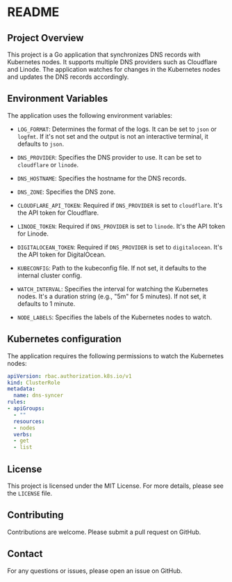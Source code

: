 # README

## Project Overview

This project is a Go application that synchronizes DNS records with Kubernetes nodes. It supports multiple DNS providers
such as Cloudflare and Linode. The application watches for changes in the Kubernetes nodes and updates the DNS records
accordingly.

## Environment Variables

The application uses the following environment variables:

- `LOG_FORMAT`: Determines the format of the logs. It can be set to `json` or `logfmt`. If it's not set and the output 
is not an interactive terminal, it defaults to `json`.

- `DNS_PROVIDER`: Specifies the DNS provider to use. It can be set to `cloudflare` or `linode`.

- `DNS_HOSTNAME`: Specifies the hostname for the DNS records.

- `DNS_ZONE`: Specifies the DNS zone.

- `CLOUDFLARE_API_TOKEN`: Required if `DNS_PROVIDER` is set to `cloudflare`. It's the API token for Cloudflare.

- `LINODE_TOKEN`: Required if `DNS_PROVIDER` is set to `linode`. It's the API token for Linode.

- `DIGITALOCEAN_TOKEN`: Required if `DNS_PROVIDER` is set to `digitalocean`. It's the API token for DigitalOcean.

- `KUBECONFIG`: Path to the kubeconfig file. If not set, it defaults to the internal cluster config.

- `WATCH_INTERVAL`: Specifies the interval for watching the Kubernetes nodes. It's a duration string
(e.g., "5m" for 5 minutes). If not set, it defaults to 1 minute.

- `NODE_LABELS`: Specifies the labels of the Kubernetes nodes to watch.

## Kubernetes configuration

The application requires the following permissions to watch the Kubernetes nodes:

```yaml
apiVersion: rbac.authorization.k8s.io/v1
kind: ClusterRole
metadata:
  name: dns-syncer
rules:
- apiGroups:
  - ""
  resources:
  - nodes
  verbs:
  - get
  - list
```

## License

This project is licensed under the MIT License. For more details, please see the `LICENSE` file.

## Contributing

Contributions are welcome. Please submit a pull request on GitHub.

## Contact

For any questions or issues, please open an issue on GitHub.
